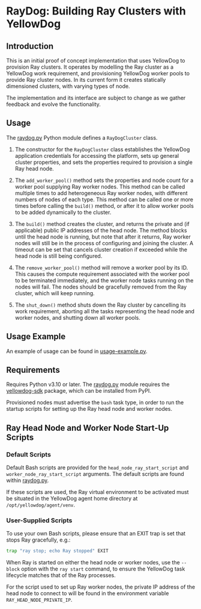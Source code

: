 # RayDog: Building Ray Clusters with YellowDog

## Introduction

This is an initial proof of concept implementation that uses YellowDog to provision Ray clusters. It operates by modelling the Ray cluster as a YellowDog work requirement, and provisioning YellowDog worker pools to provide Ray cluster nodes. In its current form it creates statically dimensioned clusters, with varying types of node.

The implementation and its interface are subject to change as we gather feedback and evolve the functionality.

## Usage

The [raydog.py](raydog/raydog.py) Python module defines a `RayDogCluster` class.

1. The constructor for the `RayDogCluster` class establishes the YellowDog application credentials for accessing the platform, sets up general cluster properties, and sets the properties required to provision a single Ray head node.


2. The `add_worker_pool()` method sets the properties and node count for a worker pool supplying Ray worker nodes. This method can be called multiple times to add heterogeneous Ray worker nodes, with different numbers of nodes of each type. This method can be called one or more times before calling the `build()` method, or after it to allow worker pools to be added dynamically to the cluster.


3. The `build()` method creates the cluster, and returns the private and (if applicable) public IP addresses of the head node. The method blocks until the head node is running, but note that after it returns, Ray worker nodes will still be in the process of configuring and joining the cluster. A timeout can be set that cancels cluster creation if exceeded while the head node is still being configured.


4. The `remove_worker_pool()` method will remove a worker pool by its ID. This causes the compute requirement associated with the worker pool to be terminated immediately, and the worker node tasks running on the nodes will fail. The nodes should be gracefully removed from the Ray cluster, which will keep running. 


5. The `shut_down()` method shuts down the Ray cluster by cancelling its work requirement, aborting all the tasks representing the head node and worker nodes, and shutting down all worker pools.

## Usage Example

An example of usage can be found in [usage-example.py](usage-example.py).

## Requirements

Requires Python v3.10 or later. The [raydog.py](raydog/raydog.py) module requires the [yellowdog-sdk](https://pypi.org/project/yellowdog-sdk) package, which can be installed from PyPI.

Provisioned nodes must advertise the `bash` task type, in order to run the startup scripts for setting up the Ray head node and worker nodes.

## Ray Head Node and Worker Node Start-Up Scripts

### Default Scripts

Default Bash scripts are provided for the `head_node_ray_start_script` and `worker_node_ray_start_script` arguments. The default scripts are found within [raydog.py](raydog/raydog.py).

If these scripts are used, the Ray virtual environment to be activated must be situated in the YellowDog agent home directory at `/opt/yellowdog/agent/venv`.

### User-Supplied Scripts

To use your own Bash scripts, please ensure that an EXIT trap is set that stops Ray gracefully, e.g.:
```bash
trap "ray stop; echo Ray stopped" EXIT
```

When Ray is started on either the head node or worker nodes, use the `--block` option with the `ray start` command, to ensure the YellowDog task lifecycle matches that of the Ray processes.

For the script used to set up Ray worker nodes, the private IP address of the head node to connect to will be found in the environment variable `RAY_HEAD_NODE_PRIVATE_IP`.
